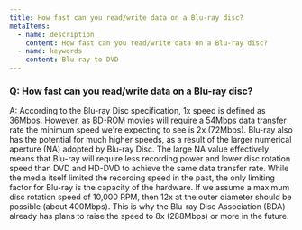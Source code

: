 ```yaml
---
title: How fast can you read/write data on a Blu-ray disc?
metaItems:
  - name: description
    content: How fast can you read/write data on a Blu-ray disc?
  - name: keywords
    content: Blu-ray to DVD
---
```


### Q: How fast can you read/write data on a Blu-ray disc?

A: According to the Blu-ray Disc specification, 1x speed is defined as 36Mbps. However, as BD-ROM movies will require a 54Mbps data transfer rate the minimum speed we're expecting to see is 2x (72Mbps). Blu-ray also has the potential for much higher speeds, as a result of the larger numerical aperture (NA) adopted by Blu-ray Disc. The large NA value effectively means that Blu-ray will require less recording power and lower disc rotation speed than DVD and HD-DVD to achieve the same data transfer rate. While the media itself limited the recording speed in the past, the only limiting factor for Blu-ray is the capacity of the hardware. If we assume a maximum disc rotation speed of 10,000 RPM, then 12x at the outer diameter should be possible (about 400Mbps). This is why the Blu-ray Disc Association (BDA) already has plans to raise the speed to 8x (288Mbps) or more in the future.
